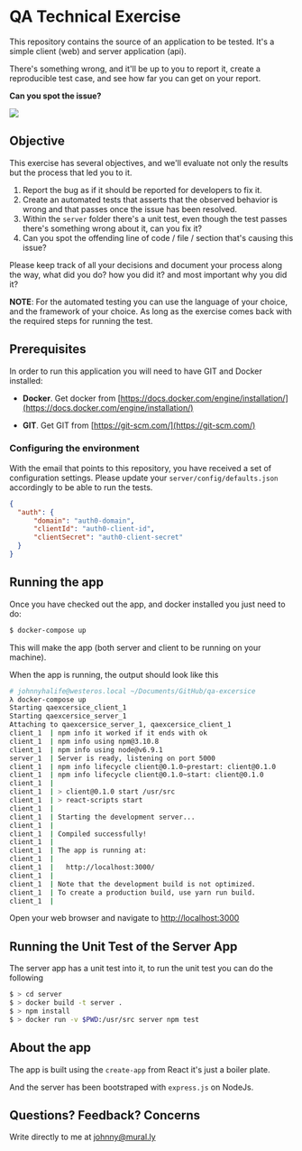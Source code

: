 # QA Technical Exercise

This repository contains the source of an application to be tested. It's a simple client (web) and server application (api).

There's something wrong, and it'll be up to you to report it, create a reproducible test case, and see how far you can get on your report.

**Can you spot the issue?**

![](issue.png)

## Objective
This exercise has several objectives, and we'll evaluate not only the results but the process that led you to it. 

1. Report the bug as if it should be reported for developers to fix it. 
2. Create an automated tests that asserts that the observed behavior is wrong and that passes once the issue has been resolved. 
3. Within the `server` folder there's a unit test, even though the test passes there's something wrong about it, can you fix it?
4. Can you spot the offending line of code / file / section that's causing this issue?

Please keep track of all your decisions and document your process along the way, what did you do? how you did it? and most important why you did it?

**NOTE**: For the automated testing you can use the language of your choice, and the framework of your choice. As long as the exercise comes back with the required steps for running the test.

## Prerequisites  
In order to run this application you will need to have GIT and Docker installed: 

* **Docker**. Get docker from [https://docs.docker.com/engine/installation/](https://docs.docker.com/engine/installation/)

* **GIT**. Get GIT from [https://git-scm.com/](https://git-scm.com/)

### Configuring the environment 
With the email that points to this repository, you have received a set of configuration settings. Please update your `server/config/defaults.json` accordingly to be able to run the tests.

```json
{
  "auth": {
      "domain": "auth0-domain",
      "clientId": "auth0-client-id",
      "clientSecret": "auth0-client-secret"
  }
}
```

## Running the app 
Once you have checked out the app, and docker installed you just need to do: 

```bash 
$ docker-compose up 
```

This will make the app (both server and client to be running on your machine).

When the app is running, the output should look like this

```bash
# johnnyhalife@westeros.local ~/Documents/GitHub/qa-excersice
λ docker-compose up 
Starting qaexcersice_client_1
Starting qaexcersice_server_1
Attaching to qaexcersice_server_1, qaexcersice_client_1
client_1  | npm info it worked if it ends with ok
client_1  | npm info using npm@3.10.8
client_1  | npm info using node@v6.9.1
server_1  | Server is ready, listening on port 5000
client_1  | npm info lifecycle client@0.1.0~prestart: client@0.1.0
client_1  | npm info lifecycle client@0.1.0~start: client@0.1.0
client_1  | 
client_1  | > client@0.1.0 start /usr/src
client_1  | > react-scripts start
client_1  | 
client_1  | Starting the development server...
client_1  | 
client_1  | Compiled successfully!
client_1  | 
client_1  | The app is running at:
client_1  | 
client_1  |   http://localhost:3000/
client_1  | 
client_1  | Note that the development build is not optimized.
client_1  | To create a production build, use yarn run build.
client_1  | 
```

Open your web browser and navigate to [http://localhost:3000](http://localhost:3000)

##  Running the Unit Test of the Server App 
The server app has a unit test into it, to run the unit test you can do the following 

```bash 
$ > cd server 
$ > docker build -t server . 
$ > npm install
$ > docker run -v $PWD:/usr/src server npm test
```

## About the app 
The app is built using the `create-app` from React it's just a boiler plate. 

And the server has been bootstraped with `express.js` on NodeJs.

## Questions? Feedback? Concerns

Write directly to me at johnny@mural.ly
